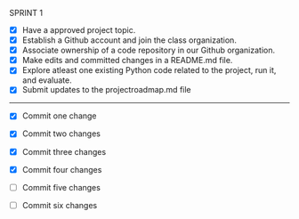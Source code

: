 SPRINT 1
- [x] Have a approved project topic.
- [x] Establish a Github account and join the class organization.
- [x] Associate ownership of a code repository in our Github organization.
- [x] Make edits and committed changes in a README.md file.
- [x] Explore atleast one existing Python code related to the project, run it, and evaluate.
- [x] Submit updates to the projectroadmap.md file
----------------------------------------------------------------------------------------------
- [x] Commit one change
- [x] Commit two changes
- [x] Commit three changes
- [x] Commit four changes
- [ ] Commit five changes
- [ ] Commit six changes

